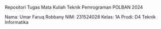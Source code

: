 Repositori Tugas Mata Kuliah Teknik Pemrograman POLBAN 2024

Nama: Umar Faruq Robbany
NIM: 231524028
Kelas: 1A
Prodi: D4 Teknik Informatika
